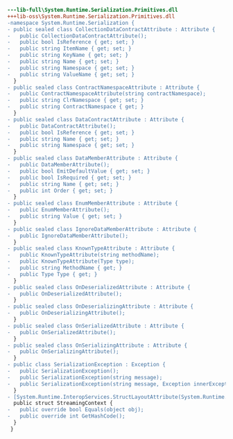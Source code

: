 ﻿```diff
---lib-full\System.Runtime.Serialization.Primitives.dll
+++lib-oss\System.Runtime.Serialization.Primitives.dll
-namespace System.Runtime.Serialization {
- public sealed class CollectionDataContractAttribute : Attribute {
-   public CollectionDataContractAttribute();
-   public bool IsReference { get; set; }
-   public string ItemName { get; set; }
-   public string KeyName { get; set; }
-   public string Name { get; set; }
-   public string Namespace { get; set; }
-   public string ValueName { get; set; }
  }
- public sealed class ContractNamespaceAttribute : Attribute {
-   public ContractNamespaceAttribute(string contractNamespace);
-   public string ClrNamespace { get; set; }
-   public string ContractNamespace { get; }
  }
- public sealed class DataContractAttribute : Attribute {
-   public DataContractAttribute();
-   public bool IsReference { get; set; }
-   public string Name { get; set; }
-   public string Namespace { get; set; }
  }
- public sealed class DataMemberAttribute : Attribute {
-   public DataMemberAttribute();
-   public bool EmitDefaultValue { get; set; }
-   public bool IsRequired { get; set; }
-   public string Name { get; set; }
-   public int Order { get; set; }
  }
- public sealed class EnumMemberAttribute : Attribute {
-   public EnumMemberAttribute();
-   public string Value { get; set; }
  }
- public sealed class IgnoreDataMemberAttribute : Attribute {
-   public IgnoreDataMemberAttribute();
  }
- public sealed class KnownTypeAttribute : Attribute {
-   public KnownTypeAttribute(string methodName);
-   public KnownTypeAttribute(Type type);
-   public string MethodName { get; }
-   public Type Type { get; }
  }
- public sealed class OnDeserializedAttribute : Attribute {
-   public OnDeserializedAttribute();
  }
- public sealed class OnDeserializingAttribute : Attribute {
-   public OnDeserializingAttribute();
  }
- public sealed class OnSerializedAttribute : Attribute {
-   public OnSerializedAttribute();
  }
- public sealed class OnSerializingAttribute : Attribute {
-   public OnSerializingAttribute();
  }
- public class SerializationException : Exception {
-   public SerializationException();
-   public SerializationException(string message);
-   public SerializationException(string message, Exception innerException);
  }
- [System.Runtime.InteropServices.StructLayoutAttribute(System.Runtime.InteropServices.LayoutKind.Sequential)]
  public struct StreamingContext {
-   public override bool Equals(object obj);
-   public override int GetHashCode();
  }
 }
```
